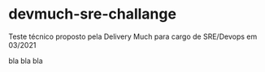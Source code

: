 # devmuch-sre-challange
Teste técnico proposto pela Delivery Much para cargo de SRE/Devops em 03/2021

bla bla bla
